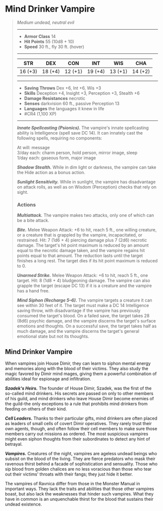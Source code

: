 # Mind Drinker Vampire
>*Medium undead, neutral evil*
>___
>- **Armor Class** 14
>- **Hit Points** 55 (10d8 + 10)
>- **Speed** 30 ft., fly 30 ft. (hover)
>___
>|STR|DEX|CON|INT|WIS|CHA|
>|:---:|:---:|:---:|:---:|:---:|:---:|
>|16 (+3)|18 (+4)|12 (+1)|19 (+4)|13 (+1)|14 (+2)|
>___
>- **Saving Throws** Dex +6, Int +6, Wis +3
>- **Skills** Deception +4, Insight +3, Perception +3, Stealth +6
>- **Damage Resistances** necrotic
>- **Senses** darkvision 60 ft., passive Perception 13
>- **Languages** the languages it knew in life
>- #CR4 (1,100 XP)
>___
>***Innate Spellcasting (Psionics).*** The vampire's innate spellcasting ability is Intelligence (spell save DC 14). It can innately cast the following spells, requiring no components:  
>
>At will: message  
>3/day each: charm person, hold person, mirror image, sleep  
>1/day each: gaseous form, major image  
>
>
>***Shadow Stealth.*** While in dim light or darkness, the vampire can take the Hide action as a bonus action.  
>
>***Sunlight Sensitivity.*** While in sunlight, the vampire has disadvantage on attack rolls, as well as on Wisdom (Perception) checks that rely on sight.  
>
>### Actions
>***Multiattack.*** The vampire makes two attacks, only one of which can be a bite attack.  
>
>***Bite.*** Melee Weapon Attack: +6 to hit, reach 5 ft., one willing creature, or a creature that is grappled by the vampire, incapacitated, or restrained. Hit: 7 (1d6 + 4) piercing damage plus 7 (2d6) necrotic damage. The target's hit point maximum is reduced by an amount equal to the necrotic damage taken, and the vampire regains hit points equal to that amount. The reduction lasts until the target finishes a long rest. The target dies if its hit point maximum is reduced to 0.  
>
>***Unarmed Strike.*** Melee Weapon Attack: +6 to hit, reach 5 ft., one target. Hit: 8 (1d8 + 4) bludgeoning damage. The vampire can also grapple the target (escape DC 13) if it is a creature and the vampire has a hand free.  
>
>***Mind Siphon (Recharge 5–6).*** The vampire targets a creature it can see within 30 feet of it. The target must make a DC 14 Intelligence saving throw, with disadvantage if the vampire has previously consumed the target's blood. On a failed save, the target takes 28 (8d6) psychic damage, and the vampire discerns the target's surface emotions and thoughts. On a successful save, the target takes half as much damage, and the vampire discerns the target's general emotional state but not its thoughts.

## Mind Drinker Vampire

When vampires join House Dimir, they can learn to siphon mental energy and memories along with the blood of their victims. They also study the magic favored by Dimir mind mages, giving them a powerful combination of abilities ideal for espionage and infiltration.

***Szadek's Heirs.*** The founder of House Dimir, Szadek, was the first of the so-called mind drinkers. His secrets are passed on only to other members of his guild, and mind drinkers who leave House Dimir become enemies of the guild-the only exceptions to a rule that prohibits mind drinkers from feeding on others of their kind.

***Cell Leaders.*** Thanks to their particular gifts, mind drinkers are often placed as leaders of small cells of covert Dimir operatives. They rarely trust their own agents, though, and often follow their cell members to make sure those members carry out missions as ordered. The most suspicious vampires might even siphon thoughts from their subordinates to detect any hint of betrayal.

***Vampires.*** Creatures of the night, vampires are ageless undead beings who subsist on the blood of the living. They are fierce predators who mask their ravenous thirst behind a facade of sophistication and sensuality. Those who sip blood from golden chalices are no less voracious than those who tear out their victims' throats with their fangs; they just hide it better.

The vampires of Ravnica differ from those in the Monster Manual in important ways. They lack the traits and abilities that those other vampires boast, but also lack the weaknesses that hinder such vampires. What they have in common is an unquenchable thirst for the blood that sustains their undead existence.